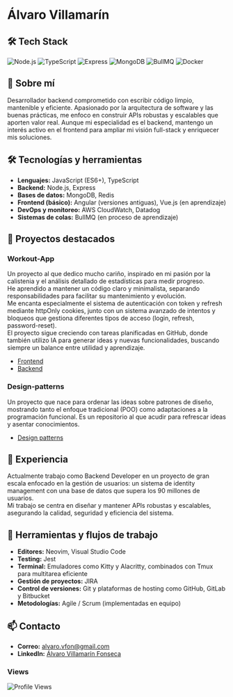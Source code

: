 # Álvaro Villamarín
## 🛠️ Tech Stack

![Node.js](https://img.shields.io/badge/-Node.js-339933?style=flat&logo=node.js&logoColor=white)
![TypeScript](https://img.shields.io/badge/-TypeScript-3178C6?style=flat&logo=typescript&logoColor=white)
![Express](https://img.shields.io/badge/-Express-000000?style=flat&logo=express&logoColor=white)
![MongoDB](https://img.shields.io/badge/-MongoDB-47A248?style=flat&logo=mongodb&logoColor=white)
![BullMQ](https://img.shields.io/badge/-BullMQ-FF0000?style=flat)
![Docker](https://img.shields.io/badge/-Docker-2496ED?style=flat&logo=docker&logoColor=white)


## 🚀 Sobre mí  
Desarrollador backend comprometido con escribir código limpio, mantenible y eficiente. Apasionado por la arquitectura de software y las buenas prácticas, me enfoco en construir APIs robustas y escalables que aporten valor real. Aunque mi especialidad es el backend, mantengo un interés activo en el frontend para ampliar mi visión full-stack y enriquecer mis soluciones.

## 🛠 Tecnologías y herramientas
- **Lenguajes:** JavaScript (ES6+), TypeScript  
- **Backend:** Node.js, Express  
- **Bases de datos:** MongoDB, Redis  
- **Frontend (básico):** Angular (versiones antiguas), Vue.js (en aprendizaje)  
- **DevOps y monitoreo:** AWS CloudWatch, Datadog  
- **Sistemas de colas:** BullMQ (en proceso de aprendizaje)  

## 📂 Proyectos destacados

### Workout-App  
Un proyecto al que dedico mucho cariño, inspirado en mi pasión por la calistenia y el análisis detallado de estadísticas para medir progreso.  
He aprendido a mantener un código claro y minimalista, separando responsabilidades para facilitar su mantenimiento y evolución.  
Me encanta especialmente el sistema de autenticación con token y refresh mediante httpOnly cookies, junto con un sistema avanzado de intentos y bloqueos que gestiona diferentes tipos de acceso (login, refresh, password-reset).  
El proyecto sigue creciendo con tareas planificadas en GitHub, donde también utilizo IA para generar ideas y nuevas funcionalidades, buscando siempre un balance entre utilidad y aprendizaje.  

- [Frontend](https://github.com/AlvaroVFon/workout-app-front)  
- [Backend](https://github.com/AlvaroVFon/workout-app)

### Design-patterns
Un proyecto que nace para ordenar las ideas sobre patrones de diseño, mostrando tanto el enfoque tradicional (POO) como adaptaciones a la programación funcional.
Es un repositorio al que acudir para refrescar ideas y asentar conocimientos.

- [Design patterns](https://github.com/AlvaroVFon/design-patterns)

## 💼 Experiencia  
Actualmente trabajo como Backend Developer en un proyecto de gran escala enfocado en la gestión de usuarios: un sistema de identity management con una base de datos que supera los 90 millones de usuarios.  
Mi trabajo se centra en diseñar y mantener APIs robustas y escalables, asegurando la calidad, seguridad y eficiencia del sistema.

## 🧰 Herramientas y flujos de trabajo
- **Editores:** Neovim, Visual Studio Code  
- **Testing:** Jest  
- **Terminal:** Emuladores como Kitty y Alacritty, combinados con Tmux para multitarea eficiente  
- **Gestión de proyectos:** JIRA  
- **Control de versiones:** Git y plataformas de hosting como GitHub, GitLab y Bitbucket  
- **Metodologías:** Agile / Scrum (implementadas en equipo)  

## 📫 Contacto  
- **Correo:** alvaro.vfon@gmail.com  
- **LinkedIn:** [Álvaro Villamarín Fonseca](https://www.linkedin.com/in/%C3%A1lvaro-villamar%C3%ADn-fonseca-9003796a/)  

### Views
![Profile Views](https://komarev.com/ghpvc/?username=AlvaroVFon&style=flat&color=blue)
